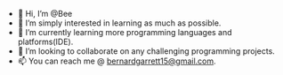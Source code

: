 - 👋 Hi, I’m @Bee
- 👀 I’m simply interested in learning as much as possible.
- 🌱 I’m currently learning more programming languages and platforms(IDE).
- 💞️ I’m looking to collaborate on any challenging programming projects.
- 📫 You can reach me @ bernardgarrett15@gmail.com.
<!---
bernard-garrett/bernard-garrett is a ✨ special ✨ repository because its `README.md` (this file) appears on your GitHub profile.
You can click the Preview link to take a look at your changes.
--->
